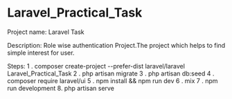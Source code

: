 # Laravel_Practical_Task
Project name:
Laravel Task

Description: 
Role wise authentication Project.The project which helps to find simple interest for user.

Steps:
1 . composer create-project --prefer-dist laravel/laravel Laravel_Practical_Task
2 . php artisan migrate
3 . php artisan db:seed
4 . composer require laravel/ui
5 . npm install && npm run dev
6 . mix
7 . npm run development
8. php artisan serve

